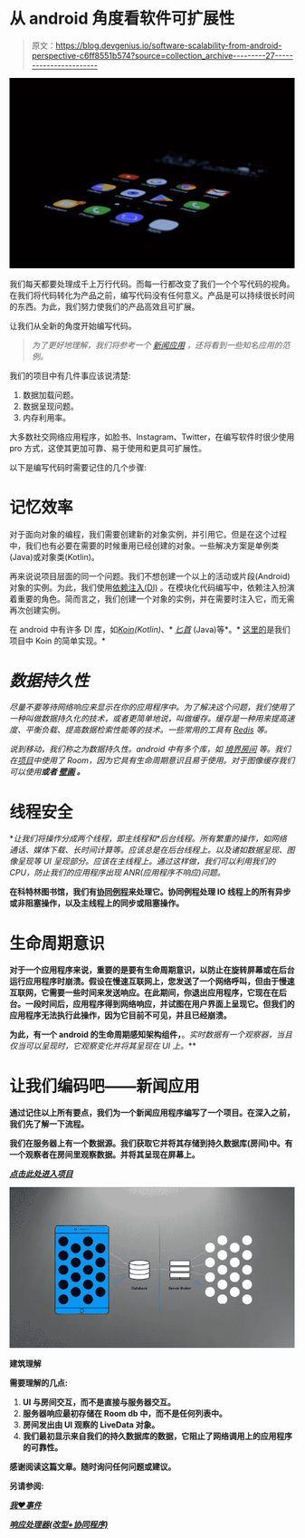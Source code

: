 # 从 android 角度看软件可扩展性

> 原文：<https://blog.devgenius.io/software-scalability-from-android-perspective-c6ff8551b574?source=collection_archive---------27----------------------->

![](img/05246ad71ad7eae3a2796d7230a7ceec.png)

我们每天都要处理成千上万行代码。而每一行都改变了我们一个个写代码的视角。在我们将代码转化为产品之前，编写代码没有任何意义。产品是可以持续很长时间的东西。为此，我们努力使我们的产品高效且可扩展。

让我们从全新的角度开始编写代码。

> *为了更好地理解，我们将参考一个* [*新闻应用*](https://github.com/ashujhaji/Kotlin-MVVM-LiveData-Room) *，还将看到一些知名应用的范例。*

我们的项目中有几件事应该说清楚:

1.  数据加载问题。
2.  数据呈现问题。
3.  内存利用率。

大多数社交网络应用程序，如脸书、Instagram、Twitter，在编写软件时很少使用 pro 方式，这使其更加可靠、易于使用和更具可扩展性。

以下是编写代码时需要记住的几个步骤:

# 记忆效率

对于面向对象的编程，我们需要创建新的对象实例，并引用它。但是在这个过程中，我们也有必要在需要的时候重用已经创建的对象。一些解决方案是单例类(Java)或对象类(Kotlin)。

再来说说项目层面的同一个问题。我们不想创建一个以上的活动或片段(Android)对象的实例。为此，我们使用[依赖注入(DI)](https://developer.android.com/training/dependency-injection) 。在模块化代码编写中，依赖注入扮演着重要的角色。简而言之，我们创建一个对象的实例，并在需要时注入它，而无需再次创建实例。

在 android 中有许多 DI 库，如[*Koin*](https://insert-koin.io/)*(Kotlin)*、* [*匕首*](https://square.github.io/dagger/) (Java)等*。* [这里的](https://github.com/ashujhaji/Kotlin-MVVM-LiveData-Room/tree/master/app/src/main/java/com/pixerapps/assignment/di)是我们项目中 Koin 的简单实现。*

# ***数据持久性***

*尽量不要等待网络响应来显示在你的应用程序中。为了解决这个问题，我们使用了一种叫做数据持久化的技术，或者更简单地说，叫做缓存。缓存是一种用来提高速度、平衡负载、提高数据检索性能等的技术。一些常用的工具有 [Redis](https://redis.io/) 等。*

*说到移动，我们称之为数据持久性。android 中有多个库，如 [*境界*](https://realm.io/)*[*房间*](https://developer.android.com/topic/libraries/architecture/room?gclid=EAIaIQobChMIqozwtd356QIVkH8rCh1PhQvvEAAYASAAEgJP0PD_BwE&gclsrc=aw.ds) *等。*我们在[项目](https://github.com/ashujhaji/Kotlin-MVVM-LiveData-Room)中使用了 Room，因为它具有生命周期意识且易于使用。对于图像缓存我们可以使用[](https://bumptech.github.io/glide/)**或者 [*壁画*](https://frescolib.org/) *。*****

# **线程安全**

**让我们将操作分成两个线程，即*主线程*和*后台线程。*所有繁重的操作，如网络通话、媒体下载、长时间计算等。应该总是在后台线程上。以及诸如数据呈现、图像呈现等 UI 呈现部分。应该在主线程上。通过这样做，我们可以利用我们的 CPU，防止我们的应用程序出现 ANR(应用程序不响应)问题。**

**在科特林图书馆，我们有[协同例程](https://kotlinlang.org/docs/reference/coroutines-overview.html)来处理它。协同例程处理 IO 线程上的所有异步或非阻塞操作，以及主线程上的同步或阻塞操作。**

# **生命周期意识**

**对于一个应用程序来说，重要的是要有生命周期意识，以防止在旋转屏幕或在后台运行应用程序时崩溃。假设在慢速互联网上，您发送了一个网络呼叫，但由于慢速互联网，它需要一些时间来发送响应。在此期间，你退出应用程序，它现在在后台。一段时间后，应用程序得到网络响应，并试图在用户界面上呈现它。但我们的应用程序无法执行此操作，因为它目前不可见，并且已经崩溃。**

**为此，有一个 android 的生命周期感知架构组件，[](https://developer.android.com/topic/libraries/architecture/livedata)**。*实时数据有一个观察器，当且仅当可以呈现时，它观察变化并将其呈现在 UI 上。***

# **让我们编码吧——新闻应用**

**通过记住以上所有要点，我们为一个新闻应用程序编写了一个项目。在深入之前，我们先了解一下流程。**

**我们在服务器上有一个数据源。我们获取它并将其存储到持久数据库(房间)中。有一个观察者在房间里观察数据。并将其呈现在屏幕上。**

**[*点击此处进入项目*](https://github.com/ashujhaji/Kotlin-MVVM-LiveData-Room)**

**![](img/14b68def3ad7f0d1170ed56509e8658b.png)**

**建筑理解**

**需要理解的几点:**

1.  **UI 与房间交互，而不是直接与服务器交互。**
2.  **服务器响应最初存储在 Room db 中，而不是任何列表中。**
3.  **房间发出由 UI 观察的 LiveData 对象。**
4.  **我们最初显示来自我们的持久数据库的数据，它阻止了网络调用上的应用程序的可靠性。**

**感谢阅读这篇文章。随时询问任何问题或建议。**

**另请参阅:**

**[*我♥️事件*](https://medium.com/@ashujha.1996/i-%EF%B8%8F-eventbus-878c8aa93662)**

**[*响应处理器(改型+协同程序)*](https://medium.com/@ashujha.1996/response-handler-retrofit-co-routine-378b306aa1b)**